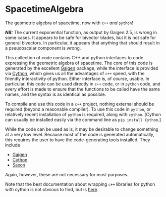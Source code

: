 SpacetimeAlgebra
================

The geometric algebra of spacetime, now with `c++` *and* `python`!

***NB:*** The current exponential function, as output by Gaigen 2.5,
is wrong in some cases.  It appears to be safe for bivector blades,
but it is not safe for general bivectors.  In particular, it appears
that anything that should result in a pseudoscalar component is wrong.

This collection of code contains C++ and python interfaces to code
expressing the geometric algebra of spacetime.  The core of this code
is generated by the excellent
[Gaigen](http://staff.science.uva.nl/~fontijne/g25.html) package,
while the interface is provided via [Cython](http://cython.org/), which gives us all the advantages of `c++` speed, with the friendly interactivity of python.  Either interface is, of course, usable.  In particular, this code can be used directly in `c++` code, or in `python` code, and every effort is made to ensure that the functions to be called have the same names, and the syntax is as identical as possible.

To compile and use this code in a `c++` project, nothing external should be required (beyond a reasonable compiler).  To use this code in `python`, or relatively recent installation of `python` is required, along with `cython`.  [Cython can usually be installed easily via the command line as `pip install Cython`.]

While the code can be used as is, it may be desirable to change something at a very low level.  Because most of the code is generated automatically, this requires the user to have the code-generating tools installed.  They include

  * [Gaigen](http://staff.science.uva.nl/~fontijne/g25.html)
  * [Cython](http://cython.org/)
  * [Saxon](http://saxon.sourceforge.net/)

Again, however, these are not necessary for most purposes.


Note that the best documentation about wrapping `c++` libraries for python
with cython is not obvious to find, but is
[here](http://docs.cython.org/src/userguide/wrapping_CPlusPlus.html).
